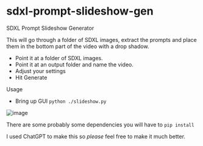 # sdxl-prompt-slideshow-gen
SDXL Prompt Slideshow Generator

This will go through a folder of SDXL images, extract the prompts and place them in the bottom part of the video with a drop shadow.

- Point it at a folder of SDXL images.
- Point it at an output folder and name the video.
- Adjust your settings
- Hit Generate

Usage

- Bring up GUI
`python ./slideshow.py`

![image](https://github.com/purzbeats/sdxl-prompt-slideshow-gen/assets/97489706/e61479ba-8609-4d71-afcd-d186e3e72ea3)

There are some probably some dependencies you will have to `pip install`

I used ChatGPT to make this so _please_ feel free to make it much better.
